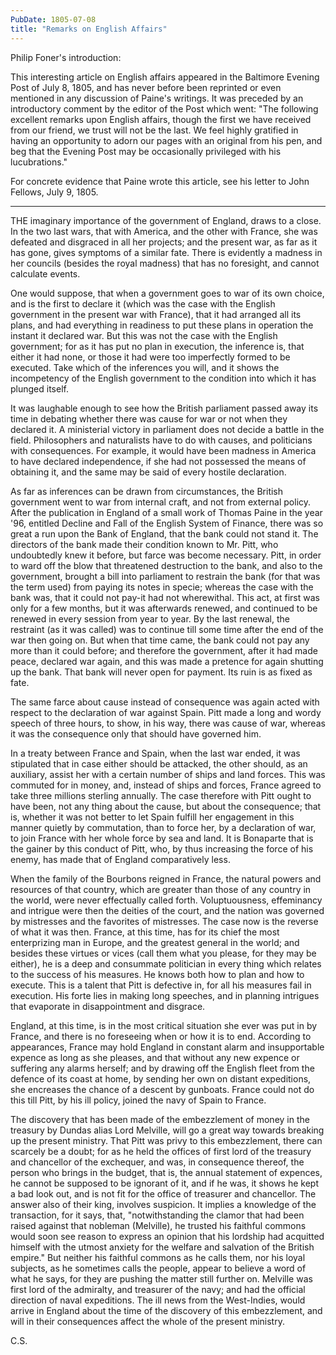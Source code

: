 ```yaml
---
PubDate: 1805-07-08
title: "Remarks on English Affairs"
---
```


   Philip Foner's introduction:

   This interesting article on English affairs appeared in the Baltimore
   Evening Post of July 8, 1805, and has never before been reprinted or even
   mentioned in any discussion of Paine's writings. It was preceded by an
   introductory comment by the editor of the Post which went: "The following
   excellent remarks upon English affairs, though the first we have received
   from our friend, we trust will not be the last. We feel highly gratified
   in having an opportunity to adorn our pages with an original from his pen,
   and beg that the Evening Post may be occasionally privileged with his
   lucubrations."

   For concrete evidence that Paine wrote this article, see his letter to
   John Fellows, July 9, 1805.

   ***



   THE imaginary importance of the government of England, draws to a close.
   In the two last wars, that with America, and the other with France, she
   was defeated and disgraced in all her projects; and the present war, as
   far as it has gone, gives symptoms of a similar fate. There is evidently a
   madness in her councils (besides the royal madness) that has no foresight,
   and cannot calculate events.

   One would suppose, that when a government goes to war of its own choice,
   and is the first to declare it (which was the case with the English
   government in the present war with France), that it had arranged all its
   plans, and had everything in readiness to put these plans in operation the
   instant it declared war. But this was not the case with the English
   government; for as it has put no plan in execution, the inference is, that
   either it had none, or those it had were too imperfectly formed to be
   executed. Take which of the inferences you will, and it shows the
   incompetency of the English government to the condition into which it has
   plunged itself.

   It was laughable enough to see how the British parliament passed away its
   time in debating whether there was cause for war or not when they declared
   it. A ministerial victory in parliament does not decide a battle in the
   field. Philosophers and naturalists have to do with causes, and
   politicians with consequences. For example, it would have been madness in
   America to have declared independence, if she had not possessed the means
   of obtaining it, and the same may be said of every hostile declaration.

   As far as inferences can be drawn from circumstances, the British
   government went to war from internal craft, and not from external policy.
   After the publication in England of a small work of Thomas Paine in the
   year '96, entitled Decline and Fall of the English System of Finance,
   there was so great a run upon the Bank of England, that the bank could not
   stand it. The directors of the bank made their condition known to Mr.
   Pitt, who undoubtedly knew it before, but farce was become necessary.
   Pitt, in order to ward off the blow that threatened destruction to the
   bank, and also to the government, brought a bill into parliament to
   restrain the bank (for that was the term used) from paying its notes in
   specie; whereas the case with the bank was, that it could not pay-it had
   not wherewithal. This act, at first was only for a few months, but it was
   afterwards renewed, and continued to be renewed in every session from year
   to year. By the last renewal, the restraint (as it was called) was to
   continue till some time after the end of the war then going on. But when
   that time came, the bank could not pay any more than it could before; and
   therefore the government, after it had made peace, declared war again, and
   this was made a pretence for again shutting up the bank. That bank will
   never open for payment. Its ruin is as fixed as fate.

   The same farce about cause instead of consequence was again acted with
   respect to the declaration of war against Spain. Pitt made a long and
   wordy speech of three hours, to show, in his way, there was cause of war,
   whereas it was the consequence only that should have governed him.

   In a treaty between France and Spain, when the last war ended, it was
   stipulated that in case either should be attacked, the other should, as an
   auxiliary, assist her with a certain number of ships and land forces. This
   was commuted for in money, and, instead of ships and forces, France agreed
   to take three millions sterling annually. The case therefore with Pitt
   ought to have been, not any thing about the cause, but about the
   consequence; that is, whether it was not better to let Spain fulfill her
   engagement in this manner quietly by commutation, than to force her, by a
   declaration of war, to join France with her whole force by sea and land.
   It is Bonaparte that is the gainer by this conduct of Pitt, who, by thus
   increasing the force of his enemy, has made that of England comparatively
   less.

   When the family of the Bourbons reigned in France, the natural powers and
   resources of that country, which are greater than those of any country in
   the world, were never effectually called forth. Voluptuousness,
   effeminancy and intrigue were then the deities of the court, and the
   nation was governed by mistresses and the favorites of mistresses. The
   case now is the reverse of what it was then. France, at this time, has for
   its chief the most enterprizing man in Europe, and the greatest general in
   the world; and besides these virtues or vices (call them what you please,
   for they may be either), he is a deep and consummate politician in every
   thing which relates to the success of his measures. He knows both how to
   plan and how to execute. This is a talent that Pitt is defective in, for
   all his measures fail in execution. His forte lies in making long
   speeches, and in planning intrigues that evaporate in disappointment and
   disgrace.

   England, at this time, is in the most critical situation she ever was put
   in by France, and there is no foreseeing when or how it is to end.
   According to appearances, France may hold England in constant alarm and
   insupportable expence as long as she pleases, and that without any new
   expence or suffering any alarms herself; and by drawing off the English
   fleet from the defence of its coast at home, by sending her own on distant
   expeditions, she encreases the chance of a descent by gunboats. France
   could not do this till Pitt, by his ill policy, joined the navy of Spain
   to France.

   The discovery that has been made of the embezzlement of money in the
   treasury by Dundas alias Lord Melville, will go a great way towards
   breaking up the present ministry. That Pitt was privy to this
   embezzlement, there can scarcely be a doubt; for as he held the offices of
   first lord of the treasury and chancellor of the exchequer, and was, in
   consequence thereof, the person who brings in the budget, that is, the
   annual statement of expences, he cannot be supposed to be ignorant of it,
   and if he was, it shows he kept a bad look out, and is not fit for the
   office of treasurer and chancellor. The answer also of their king,
   involves suspicion. It implies a knowledge of the transaction, for it
   says, that, "notwithstanding the clamor that had been raised against that
   nobleman (Melville), he trusted his faithful commons would soon see reason
   to express an opinion that his lordship had acquitted himself with the
   utmost anxiety for the welfare and salvation of the British empire." But
   neither his faithful commons as he calls them, nor his loyal subjects, as
   he sometimes calls the people, appear to believe a word of what he says,
   for they are pushing the matter still further on. Melville was first lord
   of the admiralty, and treasurer of the navy; and had the official
   direction of naval expeditions. The ill news from the West-Indies, would
   arrive in England about the time of the discovery of this embezzlement,
   and will in their consequences affect the whole of the present ministry.

   C.S.


